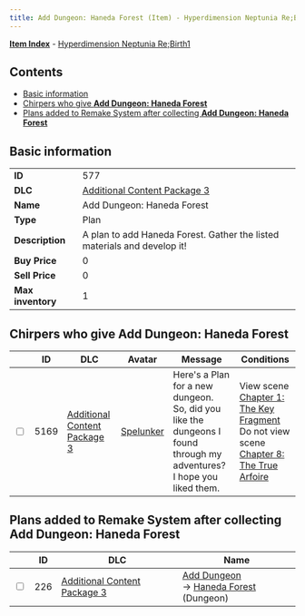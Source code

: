 ```yaml
---
title: Add Dungeon: Haneda Forest (Item) - Hyperdimension Neptunia Re;Birth1
---
```


[**Item Index**](/neptunia/rb1/item/index.html) - [Hyperdimension Neptunia Re;Birth1](/neptunia/rb1)

## Contents

- [Basic information](#basic-information)
- [Chirpers who give **Add Dungeon: Haneda Forest**](#chirpers-who-give-add-dungeon-haneda-forest)
- [Plans added to Remake System after collecting **Add Dungeon: Haneda Forest**](#plans-added-to-remake-system-after-collecting-add-dungeon-haneda-forest)

## Basic information

|   |   |
| -- | -- |
| **ID** | 577 |
| **DLC** | [Additional Content Package 3](/neptunia/rb1/dlc/12-pack3.html) |
| **Name** | Add Dungeon: Haneda Forest |
| **Type** | Plan |
| **Description** | A plan to add Haneda Forest. Gather the listed materials and develop it! |
| **Buy Price** | 0 |
| **Sell Price** | 0 |
| **Max inventory** | 1 |


## Chirpers who give **Add Dungeon: Haneda Forest**

|    | ID | DLC | Avatar | Message | Conditions |
| -- | -- | --- | ------ | ------- | ---------- |
| <input type="checkbox" id="rb1-chirper-event-12-5169" class="trackbox" /> | 5169 | [Additional Content Package 3](/neptunia/rb1/dlc/12-pack3.html) | [Spelunker](/neptunia/rb1/undefined/1-244-spelunker.html) | Here's a Plan for a new dungeon.<br />So, did you like the dungeons I found through my adventures?<br />I hope you liked them. | View scene [Chapter 1: The Key Fragment](/neptunia/rb1/scene/1-117-chapter-1-the-key-fragment.html)<br />Do not view scene [Chapter 8: The True Arfoire](/neptunia/rb1/scene/1-807-chapter-8-the-true-arfoire.html) |


## Plans added to Remake System after collecting **Add Dungeon: Haneda Forest**

|    | ID | DLC | Name |
| -- | -- | --- | ---- |
| <input type="checkbox" id="rb1-remake-12-226" class="trackbox" /> | 226 | [Additional Content Package 3](/neptunia/rb1/dlc/12-pack3.html) | [Add Dungeon](/neptunia/rb1/remake/12-226-add-dungeon.html)<br /> → [Haneda Forest](/neptunia/rb1/dungeon/12-125-haneda-forest.html) (Dungeon) |
